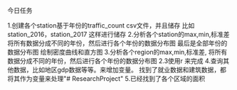 今日任务

1.创建各个station基于年份的traffic_count csv文件，并且储存
比如station_2016，station_2017
这样进行储存
2.分析各个station的max,min,标准差
将所有数据分成不同的年份，然后进行各个年份的数据分布图
最后是全部年份的数据分布图
绘制密度曲线和直方图
3.分析各个region的max,min,标准差,
将所有数据分成不同的年份，然后进行各个年份的数据分布图
2.3使用r 来完成
4.查询其他数据，比如地区gdp数据等等。来增加变量。
找到了就业数据和建筑数据，都将其作为变量来处理"# ResearchProject"
5.已经找到了各个区域的面积